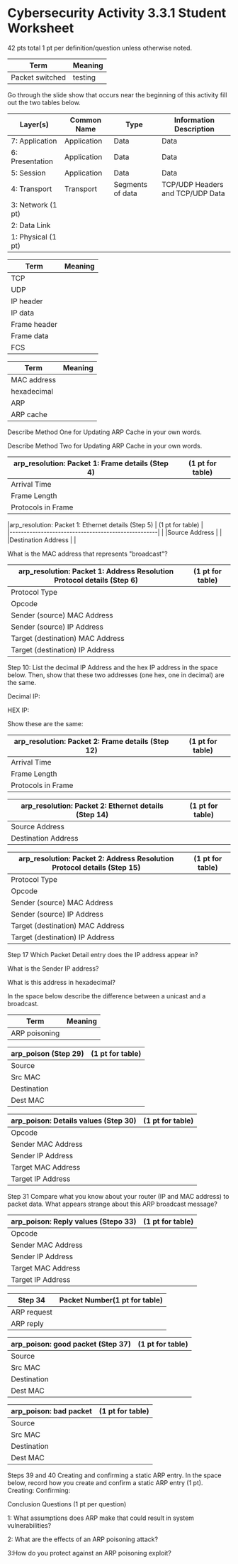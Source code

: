 # Cybersecurity Activity 3.3.1 Student Worksheet
42 pts total
1 pt  per definition/question unless otherwise noted.
 
|Term	|Meaning |  
|-------|--------|
|Packet switched | testing|	 
 
Go through the slide show that occurs near the beginning of this activity fill out the two tables below.
 
|Layer(s)	|Common Name	|Type	|Information Description |  
|-----------|---------------|-------|------------------------|  
|7: Application | Application | Data | Data |  
|6: Presentation | Application | Data | Data |
|5: Session	|Application	|Data	|Data |
|4: Transport	|Transport	|Segments of data	|TCP/UDP Headers and TCP/UDP Data|  
|3: Network (1 pt) | | | |
|2: Data Link | | | |
|1: Physical (1 pt)	| | | |
 
|Term	|Meaning |  
|-------|--------|
|TCP | |
|UDP | |
|IP header | |
|IP data | |  
|Frame header | |
|Frame data	 | |
|FCS | |
 
 
|Term	|Meaning |  
|-------|--------|
|MAC address	 | |
|hexadecimal	 | |
|ARP	 | |
|ARP cache	 | |
 
 
Describe Method One for Updating ARP Cache in your own words.
 
 
Describe Method Two for Updating ARP Cache in your own words.
 
 
 
|arp_resolution: Packet 1: Frame details (Step 4) | (1 pt for table) |
|-------------------------------------------------|------------------|
|Arrival Time	 | |
|Frame Length	 | |
|Protocols in Frame	 | |
 
 
|arp_resolution: Packet 1: Ethernet details (Step 5) | (1 pt for table) |  
|----------------------------------------------------| |
|Source Address	 | |  
|Destination Address	 | |
 
What is the MAC address that represents "broadcast"?
 
 
|arp_resolution: Packet 1: Address Resolution Protocol details (Step 6)| (1 pt for table)|  
|----------------------------------------------------------------------|-----------------|
|Protocol Type	 | |
|Opcode	 | |
|Sender (source) MAC Address	 | |
|Sender (source) IP Address	 | |
|Target (destination) MAC Address	 | |
|Target (destination) IP Address	 | |
 
Step 10:  List the decimal IP Address and the hex IP address in the space below.  Then, show that these two addresses (one hex, one in decimal) are the same.
 
Decimal IP:  
 
HEX IP:
 
Show these are the same: 
 
 
|arp_resolution: Packet 2: Frame details (Step 12) | (1 pt for table)|
|--------------------------------------------------|-----------------|
|Arrival Time	 | |
|Frame Length	 | |
|Protocols in Frame	 | |
 
 
|arp_resolution: Packet 2: Ethernet details (Step 14) | (1 pt for table) |
|-----------------------------------------------------|------------------|
|Source Address	 | |
|Destination Address	 | |
 

 
|arp_resolution: Packet 2: Address Resolution Protocol details (Step 15) | (1 pt for table) |
|------------------------------------------------------------------------|------------------|
|Protocol Type	 | |
|Opcode	 | |
|Sender (source) MAC Address	 | |
|Sender (source) IP Address	 | |
|Target  (destination) MAC Address	 | |
|Target (destination) IP Address	 | |
 
Step 17
Which Packet Detail entry does the IP address appear in?
 
What is the Sender IP address?
 
What is this address in hexadecimal?
 

In the space below describe the difference between a unicast and a broadcast.
 

|Term	|Meaning |  
|-------|--------|
|ARP poisoning	 | |
 
 
|arp_poison (Step 29) | (1 pt for table) |  
|---------------------|------------------|
|Source	| | 
|Src MAC	 | |
|Destination	 | |
|Dest MAC	 | |
 
 
|arp_poison: Details values (Step 30) | (1 pt for table) |  
|-------------------------------------|------------------|
|Opcode	 | |
|Sender MAC Address	 | |
|Sender IP Address	 | |
|Target MAC Address	 | |
|Target IP Address	 | |
 
Step 31
Compare what you know about your router (IP and MAC address) to  packet data. What appears strange about this ARP broadcast message?
 
 
|arp_poison: Reply values (Stepo 33) | (1 pt for table)|  
|------------------------------------|-----------------|
|Opcode	 | |
|Sender MAC Address	 | |
|Sender IP Address	 | |
|Target MAC Address	 | |
|Target IP Address	 | |
 

|Step 34 | Packet Number(1 pt for table) |  
|--------|-------------------------------|
|ARP request	 | |
|ARP reply	 | |
 
|arp_poison: good packet (Step 37) | (1 pt for table) |
|----------------------------------|------------------|
|Source	 | |
|Src MAC	 | |
|Destination	 | |
|Dest MAC	 | |
 
 
|arp_poison: bad packet	| (1 pt for table) |
|-----------------------|------------------|
|Source	 | |
|Src MAC	 | |
|Destination	 | |
|Dest MAC	 | |
 
 
Steps 39 and 40
Creating and confirming a static ARP entry.  In the space below, record how you create and confirm a static ARP entry (1 pt).
Creating:
Confirming:
 
 
Conclusion Questions (1 pt per question)
 
1: What assumptions does ARP make that could result in system vulnerabilities?
 
 
2: What are the effects of an ARP poisoning attack?
 
 
3:How do you protect against an ARP poisoning exploit?
 
 
 
 
